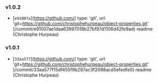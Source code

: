 ### v1.0.2

- [`e91007a`](https://github.com/{ type: 'git',
  url: 'git+https://github.com/christophehurpeau/object-properties.git' }/commit/e91007ae1daa63997018b27bf97d1106d42fe9ad) readme (Christophe Hurpeau)

### v1.0.1

- [`33aa577`](https://github.com/{ type: 'git',
  url: 'git+https://github.com/christophehurpeau/object-properties.git' }/commit/33aa577f15df455f9b287ac3f2088acd5efedfe0) readme (Christophe Hurpeau)

